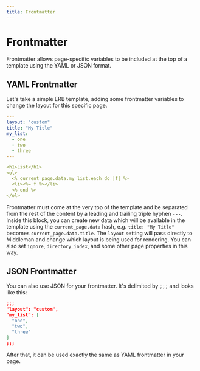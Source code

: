 ```yaml
---
title: Frontmatter
---
```


# Frontmatter

Frontmatter allows page-specific variables to be included at the top of a
template using the YAML or JSON format.

## YAML Frontmatter

Let's take a simple ERB template, adding some frontmatter variables to change
the layout for this specific page.

```yaml
---
layout: "custom"
title: "My Title"
my_list:
  - one
  - two
  - three
---

<h1>List</h1>
<ol>
  <% current_page.data.my_list.each do |f| %>
  <li><%= f %></li>
  <% end %>
</ol>
```

Frontmatter must come at the very top of the template and be separated from the rest of the content by a leading and trailing triple hyphen `---`. Inside this block, you can create new data which will be available in the template using the `current_page.data` hash, e.g. `title: "My Title"` becomes `current_page.data.title`. The `layout` setting will pass directly to Middleman and change which layout is being used for rendering. You can also set `ignore`, `directory_index`, and some other page properties in this way.

## JSON Frontmatter

You can also use JSON for your frontmatter. It's delimited by `;;;` and looks
like this:

```json
;;;
"layout": "custom",
"my_list": [
  "one",
  "two",
  "three"
]
;;;
```

After that, it can be used exactly the same as YAML frontmatter in your page.

